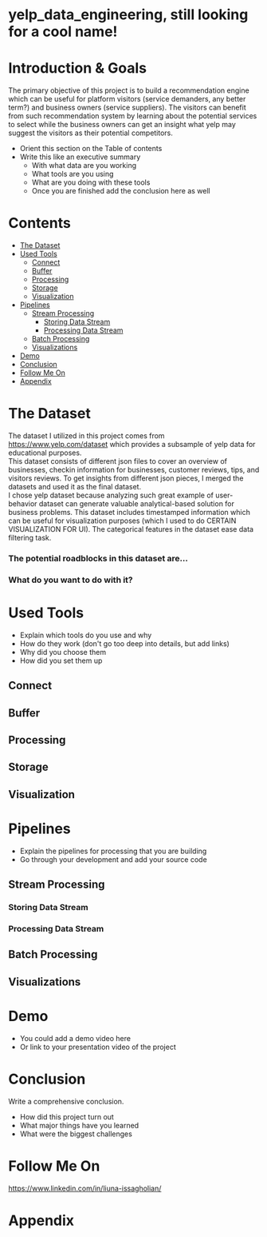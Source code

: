# yelp_data_engineering, still looking for a cool name!


# Introduction & Goals
The primary objective of this project is to build a recommendation engine which can be useful for platform visitors (service demanders, any better term?) and business owners (service suppliers). The visitors can benefit from such recommendation system by learning about the potential services to select while the business owners can get an insight what yelp may suggest the visitors as their potential competitors.  






- Orient this section on the Table of contents
- Write this like an executive summary
  - With what data are you working
  - What tools are you using
  - What are you doing with these tools
  - Once you are finished add the conclusion here as well

# Contents

- [The Dataset](#the-data-set)
- [Used Tools](#used-tools)
  - [Connect](#connect)
  - [Buffer](#buffer)
  - [Processing](#processing)
  - [Storage](#storage)
  - [Visualization](#visualization)
- [Pipelines](#pipelines)
  - [Stream Processing](#stream-processing)
    - [Storing Data Stream](#storing-data-stream)
    - [Processing Data Stream](#processing-data-stream)
  - [Batch Processing](#batch-processing)
  - [Visualizations](#visualizations)
- [Demo](#demo)
- [Conclusion](#conclusion)
- [Follow Me On](#follow-me-on)
- [Appendix](#appendix)


# The Dataset
The dataset I utilized in this project comes from https://www.yelp.com/dataset which provides a subsample of yelp data for educational purposes. <br>
This dataset consists of different json files to cover an overview of businesses, checkin information for businesses, customer reviews, tips, and visitors reviews. To get insights from different json pieces, I merged the datasets and used it as the final dataset.<br>
I chose yelp dataset because analyzing such great example of user-behavior dataset can generate valuable analytical-based solution for business problems. This dataset includes timestamped information which can be useful for visualization purposes (which I used to do CERTAIN VISUALIZATION FOR UI). The categorical features in the dataset ease data filtering task.
### The potential roadblocks in this dataset are... 
### What do you want to do with it?



# Used Tools
- Explain which tools do you use and why
- How do they work (don't go too deep into details, but add links)
- Why did you choose them
- How did you set them up

## Connect
## Buffer
## Processing
## Storage
## Visualization

# Pipelines
- Explain the pipelines for processing that you are building
- Go through your development and add your source code

## Stream Processing
### Storing Data Stream
### Processing Data Stream
## Batch Processing
## Visualizations

# Demo
- You could add a demo video here
- Or link to your presentation video of the project

# Conclusion
Write a comprehensive conclusion.
- How did this project turn out
- What major things have you learned
- What were the biggest challenges

# Follow Me On
https://www.linkedin.com/in/liuna-issagholian/

# Appendix

